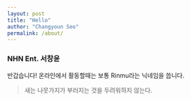 ```yaml
---
layout: post
title: "Hello"
author: "Changyoun Seo"
permalink: /about/
---
```


### NHN Ent. 서창윤

반갑습니다! 온라인에서 활동할때는 보통 Rinmu라는 닉네임을 씁니다.

> 새는 나뭇가지가 부러지는 것을 두려워하지 않는다.